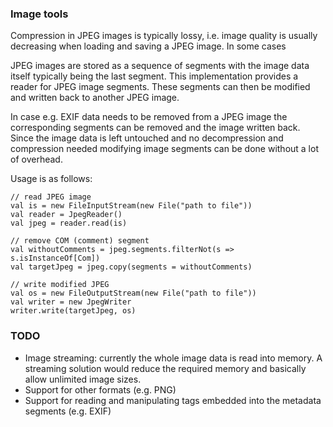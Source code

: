 ### Image tools

Compression in JPEG images is typically lossy, i.e. image quality is usually decreasing when loading and saving a JPEG image.
In some cases 

JPEG images are stored as a sequence of segments with the image data itself typically being the last segment. 
This implementation provides a reader for JPEG image segments. These segments can then be modified and written back to another JPEG image.

In case e.g. EXIF data needs to be removed from a JPEG image the corresponding segments can be removed and the image written back.
Since the image data is left untouched and no decompression and compression needed modifying image segments can be done without a lot of overhead.

Usage is as follows:
```
// read JPEG image
val is = new FileInputStream(new File("path to file"))
val reader = JpegReader()
val jpeg = reader.read(is)

// remove COM (comment) segment
val withoutComments = jpeg.segments.filterNot(s => s.isInstanceOf[Com])
val targetJpeg = jpeg.copy(segments = withoutComments)

// write modified JPEG
val os = new FileOutputStream(new File("path to file"))
val writer = new JpegWriter
writer.write(targetJpeg, os)
```

### TODO

* Image streaming: currently the whole image data is read into memory. A streaming solution would reduce the required memory and basically allow unlimited image sizes. 
* Support for other formats (e.g. PNG)
* Support for reading and manipulating tags embedded into the metadata segments (e.g. EXIF) 